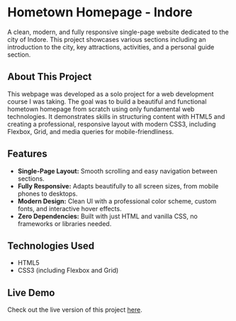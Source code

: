 # Hometown Homepage - Indore

A clean, modern, and fully responsive single-page website dedicated to the city of Indore. This project showcases various sections including an introduction to the city, key attractions, activities, and a personal guide section.

## About This Project

This webpage was developed as a solo project for a web development course I was taking. The goal was to build a beautiful and functional hometown homepage from scratch using only fundamental web technologies. It demonstrates skills in structuring content with HTML5 and creating a professional, responsive layout with modern CSS3, including Flexbox, Grid, and media queries for mobile-friendliness.

## Features

- **Single-Page Layout:** Smooth scrolling and easy navigation between sections.
- **Fully Responsive:** Adapts beautifully to all screen sizes, from mobile phones to desktops.
- **Modern Design:** Clean UI with a professional color scheme, custom fonts, and interactive hover effects.
- **Zero Dependencies:** Built with just HTML and vanilla CSS, no frameworks or libraries needed.

## Technologies Used

- HTML5
- CSS3 (including Flexbox and Grid)

## Live Demo

Check out the live version of this project [here](https://visitindore.netlify.app/).
